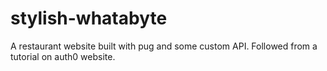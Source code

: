 # stylish-whatabyte
A restaurant website built with pug and some custom API. Followed from a tutorial on auth0 website.
